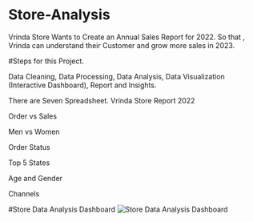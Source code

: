# Store-Analysis

Vrinda Store Wants to Create an Annual Sales Report for 2022. So that , Vrinda can understand their Customer and grow more sales in 2023.


#Steps for this Project.

 Data Cleaning, 
 Data Processing, 
 Data Analysis,
 Data Visualization (Interactive Dashboard),
 Report and Insights.


There are Seven Spreadsheet.
Vrinda Store Report 2022

Order vs Sales

Men vs Women

Order Status

Top 5 States

Age and Gender 

Channels


#Store Data Analysis Dashboard
![Store Data Analysis Dashboard](https://github.com/Sattu13/Store-Analysis/assets/91837451/217dbe35-8f74-4d58-b45d-44278906b122)



